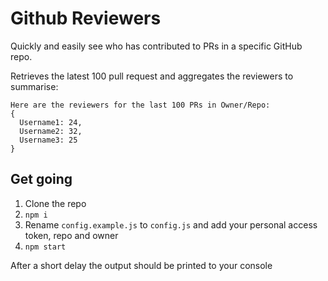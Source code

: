 # Github Reviewers

Quickly and easily see who has contributed to PRs in a specific GitHub repo.

Retrieves the latest 100 pull request and aggregates the reviewers to summarise:
```
Here are the reviewers for the last 100 PRs in Owner/Repo:
{
  Username1: 24,
  Username2: 32,
  Username3: 25
}
```

## Get going
1. Clone the repo
2. `npm i`
3. Rename `config.example.js` to `config.js` and add your personal access token, repo and owner
4. `npm start`

After a short delay the output should be printed to your console
